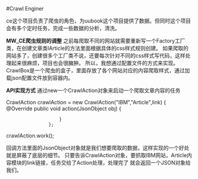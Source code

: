 #Crawl Enginer

ce这个项目负责了爬虫的角色，为uubook这个项目提供了数据。但同时这个项目会有多个定时任务，完成一些数据的分析，清洗。


**MW_CE爬虫规则的调整**
之前每爬取不同的网站就需要重新写一个Factory工厂类，在创建文章类IArticle的方法里面根据具体的css样式规则创建。
如果爬取的网站多了，创建很多个工厂类不说，还要每次针对不同的css样式写代码，这样处理起来很麻烦，项目也会很臃肿。
所以，我想通过配置文件的方式来实现。
CrawlBox是一个爬虫的盒子，里面存放了各个网站对应的内容爬取样式，通过加载json配置文件放到容器内。

**API实现方式**
通过new一个CrawlAction对象来启动一个爬取文章内容的任务

CrawlAction crawlAction = new CrawlAction("IBM","Article",link) {
                        @Override
                        public void action(JsonObject obj) {

                        }
                    };
crawlAction.work();

回调方法里面的JsonObject对象就是我们想要爬取的数据，这样实现的一个好处就是屏蔽了底层的细节。
只要告诉CrawlAction对象，要抓取IBM网站，Article内容模块的link链接，任务交给了Action处理，处理完了
就会返回一个JSON对象给我们。
